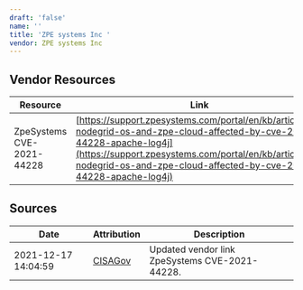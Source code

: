 ```yaml
---
draft: 'false'
name: ''
title: 'ZPE systems Inc '
vendor: ZPE systems Inc
---
```


## Vendor Resources
| Resource | Link |
| --- | --- |
| ZpeSystems CVE-2021-44228 | [https://support.zpesystems.com/portal/en/kb/articles/is-nodegrid-os-and-zpe-cloud-affected-by-cve-2021-44228-apache-log4j](https://support.zpesystems.com/portal/en/kb/articles/is-nodegrid-os-and-zpe-cloud-affected-by-cve-2021-44228-apache-log4j) |



## Sources
| Date | Attribution | Description |
| --- | --- | --- |
| 2021-12-17 14:04:59 | [CISAGov](https://raw.githubusercontent.com/cisagov/log4j-affected-db/develop/README.md) | Updated vendor link ZpeSystems CVE-2021-44228.  |

